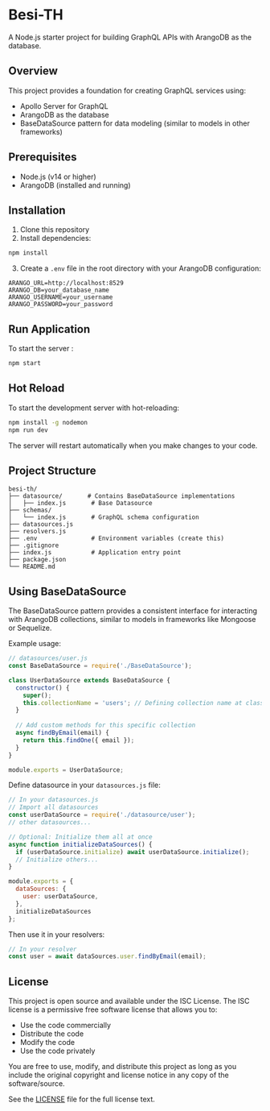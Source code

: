 # Besi-TH

A Node.js starter project for building GraphQL APIs with ArangoDB as the database.

## Overview

This project provides a foundation for creating GraphQL services using:
- Apollo Server for GraphQL
- ArangoDB as the database
- BaseDataSource pattern for data modeling (similar to models in other frameworks)

## Prerequisites

- Node.js (v14 or higher)
- ArangoDB (installed and running)

## Installation

1. Clone this repository
2. Install dependencies:

```bash
npm install
```

3. Create a `.env` file in the root directory with your ArangoDB configuration:

```
ARANGO_URL=http://localhost:8529
ARANGO_DB=your_database_name
ARANGO_USERNAME=your_username
ARANGO_PASSWORD=your_password
```



## Run Application

To start the server :

```bash
npm start
```

## Hot Reload

To start the development server with hot-reloading:

```bash
npm install -g nodemon
npm run dev
```

The server will restart automatically when you make changes to your code.

## Project Structure

```
besi-th/
├── datasource/       # Contains BaseDataSource implementations
│   ├── index.js       # Base Datasource
├── schemas/
│   └── index.js       # GraphQL schema configuration
├── datasources.js     
├── resolvers.js     
├── .env               # Environment variables (create this)
├── .gitignore
├── index.js           # Application entry point
├── package.json
└── README.md
```

## Using BaseDataSource

The BaseDataSource pattern provides a consistent interface for interacting with ArangoDB collections, similar to models in frameworks like Mongoose or Sequelize.

Example usage:

```javascript
// datasources/user.js
const BaseDataSource = require('./BaseDataSource');

class UserDataSource extends BaseDataSource {
  constructor() {
    super();
    this.collectionName = 'users'; // Defining collection name at class level
  }
  
  // Add custom methods for this specific collection
  async findByEmail(email) {
    return this.findOne({ email });
  }
}

module.exports = UserDataSource;
```

Define datasource in your `datasources.js` file:

```javascript
// In your datasources.js
// Import all datasources
const userDataSource = require('./datasource/user');
// other datasources...

// Optional: Initialize them all at once
async function initializeDataSources() {
  if (userDataSource.initialize) await userDataSource.initialize();
  // Initialize others...
}

module.exports = {
  dataSources: {
    user: userDataSource,
  },
  initializeDataSources
};
```

Then use it in your resolvers:

```javascript
// In your resolver
const user = await dataSources.user.findByEmail(email);
```

## License

This project is open source and available under the ISC License. The ISC license is a permissive free software license that allows you to:

- Use the code commercially
- Distribute the code
- Modify the code
- Use the code privately

You are free to use, modify, and distribute this project as long as you include the original copyright and license notice in any copy of the software/source.

See the [LICENSE](./LICENSE) file for the full license text.
